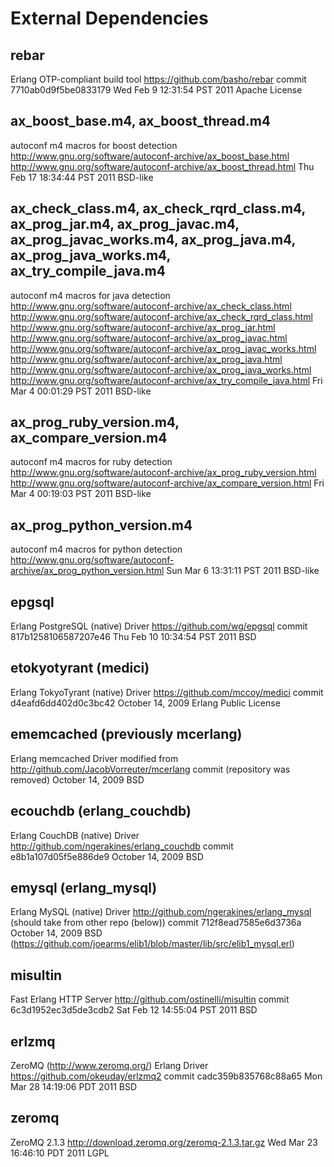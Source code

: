 External Dependencies
=====================

rebar
-----
Erlang OTP-compliant build tool
https://github.com/basho/rebar
commit 7710ab0d9f5be0833179
Wed Feb  9 12:31:54 PST 2011
Apache License

ax_boost_base.m4, ax_boost_thread.m4
------------------------------------
autoconf m4 macros for boost detection
http://www.gnu.org/software/autoconf-archive/ax_boost_base.html
http://www.gnu.org/software/autoconf-archive/ax_boost_thread.html
Thu Feb 17 18:34:44 PST 2011
BSD-like

ax_check_class.m4, ax_check_rqrd_class.m4, ax_prog_jar.m4,
ax_prog_javac.m4, ax_prog_javac_works.m4, ax_prog_java.m4,
ax_prog_java_works.m4, ax_try_compile_java.m4
----------------------------------------------------------
autoconf m4 macros for java detection
http://www.gnu.org/software/autoconf-archive/ax_check_class.html
http://www.gnu.org/software/autoconf-archive/ax_check_rqrd_class.html
http://www.gnu.org/software/autoconf-archive/ax_prog_jar.html
http://www.gnu.org/software/autoconf-archive/ax_prog_javac.html
http://www.gnu.org/software/autoconf-archive/ax_prog_javac_works.html
http://www.gnu.org/software/autoconf-archive/ax_prog_java.html
http://www.gnu.org/software/autoconf-archive/ax_prog_java_works.html
http://www.gnu.org/software/autoconf-archive/ax_try_compile_java.html
Fri Mar  4 00:01:29 PST 2011
BSD-like

ax_prog_ruby_version.m4, ax_compare_version.m4
----------------------------------------------
autoconf m4 macros for ruby detection
http://www.gnu.org/software/autoconf-archive/ax_prog_ruby_version.html
http://www.gnu.org/software/autoconf-archive/ax_compare_version.html
Fri Mar  4 00:19:03 PST 2011
BSD-like

ax_prog_python_version.m4
-------------------------
autoconf m4 macros for python detection
http://www.gnu.org/software/autoconf-archive/ax_prog_python_version.html
Sun Mar  6 13:31:11 PST 2011
BSD-like

epgsql
------
Erlang PostgreSQL (native) Driver
https://github.com/wg/epgsql
commit 817b1258106587207e46
Thu Feb 10 10:34:54 PST 2011
BSD

etokyotyrant (medici)
---------------------
Erlang TokyoTyrant (native) Driver
https://github.com/mccoy/medici
commit d4eafd6dd402d0c3bc42
October 14, 2009
Erlang Public License

ememcached (previously mcerlang)
--------------------------------
Erlang memcached Driver
modified from http://github.com/JacobVorreuter/mcerlang
commit (repository was removed)
October 14, 2009
BSD

ecouchdb (erlang_couchdb)
-------------------------
Erlang CouchDB (native) Driver
http://github.com/ngerakines/erlang_couchdb
commit e8b1a107d05f5e886de9
October 14, 2009
BSD

emysql (erlang_mysql)
---------------------
Erlang MySQL (native) Driver
http://github.com/ngerakines/erlang_mysql (should take from other repo (below))
commit 712f8ead7585e6d3736a
October 14, 2009
BSD (https://github.com/joearms/elib1/blob/master/lib/src/elib1_mysql.erl)

misultin
--------
Fast Erlang HTTP Server
http://github.com/ostinelli/misultin
commit 6c3d1952ec3d5de3cdb2
Sat Feb 12 14:55:04 PST 2011
BSD

erlzmq
------
ZeroMQ (http://www.zeromq.org/) Erlang Driver
https://github.com/okeuday/erlzmq2
commit cadc359b835768c88a65
Mon Mar 28 14:19:06 PDT 2011
BSD

zeromq
------
ZeroMQ 2.1.3
http://download.zeromq.org/zeromq-2.1.3.tar.gz
Wed Mar 23 16:46:10 PDT 2011
LGPL

